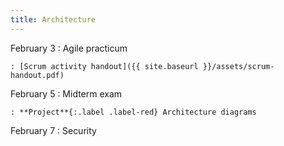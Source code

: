 ```yaml
---
title: Architecture
---
```


February 3
: Agile practicum

    : [Scrum activity handout]({{ site.baseurl }}/assets/scrum-handout.pdf)

February 5
: Midterm exam

    : **Project**{:.label .label-red} Architecture diagrams

February 7
: Security
